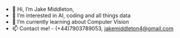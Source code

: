 
- 👋 Hi, I’m Jake Middleton,
- 👀 I’m interested in AI, coding and all things data
- 🌱 I’m currently learning about Computer Vision
- 📫 Contact me! - (+44)7903789053, jakemiddleton4@gmail.com

<!---
JakeMMiddleton/JakeMMiddleton is a ✨ special ✨ repository because its `README.md` (this file) appears on your GitHub profile.
You can click the Preview link to take a look at your changes.
--->
